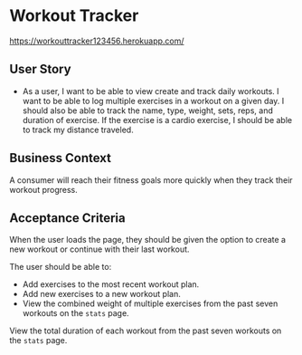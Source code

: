 #  Workout Tracker

https://workouttracker123456.herokuapp.com/

## User Story

* As a user, I want to be able to view create and track daily workouts. I want to be able to log multiple exercises in a workout on a given day. I should also be able to track the name, type, weight, sets, reps, and duration of exercise. If the exercise is a cardio exercise, I should be able to track my distance traveled.

## Business Context

A consumer will reach their fitness goals more quickly when they track their workout progress.

## Acceptance Criteria

When the user loads the page, they should be given the option to create a new workout or continue with their last workout.

The user should be able to:

-  Add exercises to the most recent workout plan.
- Add new exercises to a new workout plan.
-  View the combined weight of multiple exercises from the past seven workouts on the `stats` page.

View the total duration of each workout from the past seven workouts on the `stats` page.

